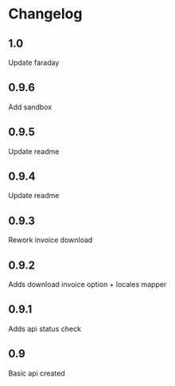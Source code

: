 # Changelog

## 1.0

Update faraday

## 0.9.6
Add sandbox

## 0.9.5
Update readme

## 0.9.4
Update readme

## 0.9.3
Rework invoice download

## 0.9.2
Adds download invoice option + locales mapper

## 0.9.1
Adds api status check

## 0.9
Basic api created
